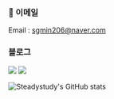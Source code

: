 
### 📧 이메일
Email : sgmin206@naver.com  
### 블로그
[<img src="https://img.shields.io/badge/Velog-brightgreen?style=flat-square&logo=Velog&logoColor=white"/>](https://velog.io/@steadystudy) [<img src="https://img.shields.io/badge/Notion-yellow?style=flat-square&logo=Notion&logoColor=white"/>](https://admitted-vinyl-369.notion.site/Programmers-Dev-course-FE-2-9f3ca650d812459ea16736497784132f)


![Steadystudy's GitHub stats](https://github-readme-stats.vercel.app/api?username=Steadystudy&show_icons=true&theme=dracula)

